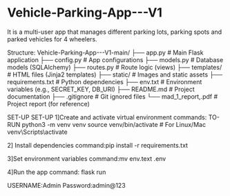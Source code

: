 # Vehicle-Parking-App---V1
It is a multi-user app that manages different parking lots, parking spots and parked vehicles for 4 wheelers.

Structure:
Vehicle-Parking-App---V1-main/
├── app.py # Main Flask application
├── config.py # App configurations
├── models.py # Database models (SQLAlchemy)
├── routes.py # Route logic (views)
├── templates/ # HTML files (Jinja2 templates)
├── static/ # Images and static assets
├── requirements.txt # Python dependencies
├── env.txt # Environment variables (e.g., SECRET_KEY, DB_URI)
├── README.md # Project documentation
├── .gitignore # Git ignored files
└── mad_1_report,.pdf # Project report (for reference)

<!--___________________________setup___________________________-->
SET-UP
SET-UP
1]Create and activate virtual environment
commands: TO-RUN
python3 -m venv venv
source venv/bin/activate   # For Linux/Mac
venv\Scripts\activate  

2] Install dependencies
command:pip install -r requirements.txt

3]Set environment variables 
command:mv env.text .env 

4]Run the app
command: flask run
<!-- _____________________________set up end________________________ -->
<!-- ____________________ADMIN DETAILS______________--->
USERNAME:Admin
Password:admin@123
<!-- END -->